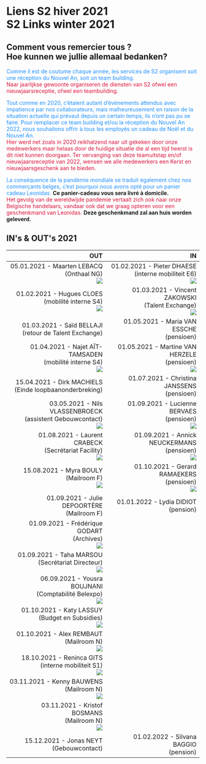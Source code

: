 <link rel="stylesheet" href="S2.css">

# Liens S2 hiver 2021<br>S2 Links winter 2021

## Comment vous remercier tous ?<br>Hoe kunnen we jullie allemaal bedanken?

<font color="dodgerblue">Comme il est de coutume chaque année, les services de S2 organisent soit une réception du Nouvel An, soit un team building.</font>  
<font color="crimson">Naar jaarlijkse gewoonte organiseren de diensten van S2 ofwel een nieuwjaarsreceptie, ofwel een teambuilding.</font>   

<font color="dodgerblue">Tout comme en 2020, c’étaient autant d’événements attendus avec impatience par nos collaborateurs, mais malheureusement en raison de la situation actuelle qui prévaut depuis un certain temps, ils n’ont pas pu se faire. Pour remplacer ce team building et/ou la réception du Nouvel An 2022, nous souhaitons offrir à tous les employés un cadeau de Noël et du Nouvel An.</font>  
<font color="crimson">Hier werd net zoals in 2020 reikhalzend naar uit gekeken door onze medewerkers maar helaas door de huidige situatie die al een tijd heerst is dit niet kunnen doorgaan. Ter vervanging van deze teamuitstap en/of nieuwjaarsreceptie van 2022, wensen we alle medewerkers een Kerst en nieuwjaarsgeschenk aan te bieden.</font>

<font color="dodgerblue">La conséquence de la pandémie mondiale se traduit également chez nos commerçants belges, c’est pourquoi nous avons opté pour un panier cadeau Leonidas.</font> **Ce panier-cadeau vous sera livré à domicile.**  
<font color="crimson">Het gevolg van de wereldwijde pandemie vertaalt zich ook naar onze Belgische handelaars, vandaar ook dat we graag opteren voor een geschenkmand van Leonidas.</font> **Deze geschenkmand zal aan huis worden geleverd.**

## IN's & OUT's 2021

| OUT | IN |
| ---: | ---: |
| 05.01.2021 - Maarten LEBACQ<br>(Onthaal NG)<br>![](Maarten_Lebacq.jpg) | 01.02.2021 - Pieter DHAESE<br>(interne mobiliteit E6)<br>![](whiteframe.jpg) |
| 01.02.2021 - Hugues CLOES<br>(mobilité interne S4)<br>![](Hugues_Cloes.png) | 01.03.2021 - Vincent ZAKOWSKI<br>(Talent Exchange)<br>![](whiteframe.jpg) |
| 01.03.2021 - Saïd BELLAJI<br>(retour de Talent Exchange) | 01.05.2021 - Maria VAN ESSCHE<br>(pensioen) |
| 01.04.2021 - Najet A&Iuml;T-TAMSADEN<br>(mobilité interne S4)<br>![](Najet_Ait-Tamsaden.jpg) | 01.05.2021 - Martine VAN HERZELE<br>(pensioen)<br>![](whiteframe.jpg) |
| 15.04.2021 - Dirk MACHIELS<br>(Einde loopbaanonderbreking) | 01.07.2021 - Christina JANSSENS<br>(pensioen) |
| 03.05.2021 - Nils VLASSENBROECK<br>(assistent Gebouwcontact)<br>![](Nils_Vlassenbroeck.png) | 01.09.2021 - Lucienne BERVAES<br>(pensioen)<br>![](whiteframe.jpg) |
| 01.08.2021 - Laurent CRABECK<br>(Secrétariat Facility)<br>![](Laurent_Crabeck.jpg) | 01.09.2021 - Annick NEUCKERMANS<br>(pensioen)<br>![](whiteframe.jpg) |
| 15.08.2021 - Myra BOULY<br>(Mailroom F)<br>![](Myra_Bouly.jpg) | 01.10.2021 - Gerard RAMAEKERS<br>(pensioen)<br>![](whiteframe.jpg) |
| 01.09.2021 - Julie DEPOORT&Egrave;RE<br>(Mailroom F) | 01.01.2022 - Lydia DIDIOT<br>(pension) |
| 01.09.2021 - Frédérique GODART<br>(Archives)<br>![](Frederique_Godart.png) | &nbsp; |
| 01.09.2021 - Taha MARSOU<br>(Secrétariat Directeur)<br>![](Taha_Marsou.jpg) | &nbsp; |
| 06.09.2021 - Yousra BOUJNANI<br>(Comptabilité Belexpo)<br>![](Yousra_Boujnani.png) | &nbsp; |
| 01.10.2021 - Katy LASSUY<br>(Budget en Subsidies)<br>![](Katy_Lassuy.png) | &nbsp; |
| 01.10.2021 - Alex REMBAUT<br>(Mailroom N)<br>![](Alex_Rembaut.png) | &nbsp; |
| 18.10.2021 - Reninca GITS<br>(interne mobiliteit S1)<br>![](Reninca_Gits.jpg) | &nbsp; |
| 03.11.2021 - Kenny BAUWENS<br>(Mailroom N)<br>![](Kenny_Bauwens.jpg) | &nbsp; |
| 03.11.2021 - Kristof BOSMANS<br>(Mailroom N)<br>![](Kristof_Bosmans.png) | &nbsp; |
| 15.12.2021 - Jonas NEYT<br>(Gebouwcontact) | 01.02.2022 - Silvana BAGGIO<br>(pension) |






